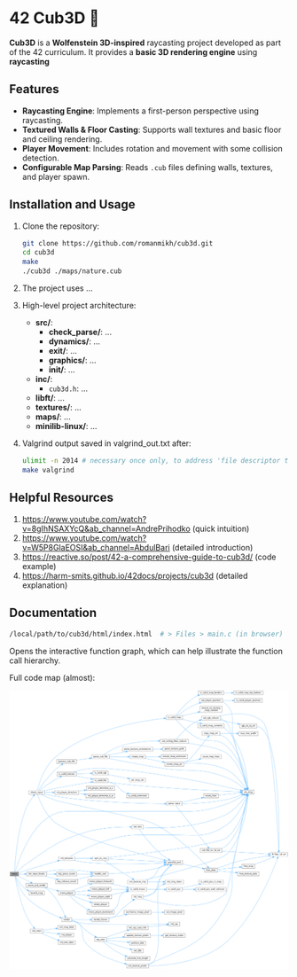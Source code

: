 # 42 Cub3D 🧊

**Cub3D** is a **Wolfenstein 3D-inspired** raycasting project developed as part of the 42 curriculum. It provides a **basic 3D rendering engine** using **raycasting**

## Features

- **Raycasting Engine**: Implements a first-person perspective using raycasting.
- **Textured Walls & Floor Casting**: Supports wall textures and basic floor and ceiling rendering.
- **Player Movement**: Includes rotation and movement with some collision detection.
- **Configurable Map Parsing**: Reads `.cub` files defining walls, textures, and player spawn.

## Installation and Usage

1. Clone the repository:
   ```sh
   git clone https://github.com/romanmikh/cub3d.git
   cd cub3d
   make
   ./cub3d ./maps/nature.cub
   ```

3. The project uses ...

4. High-level project architecture:

   - **src/**:
     - **check_parse/**: ...
     - **dynamics/**: ...
     - **exit/**: ...
     - **graphics/**: ...
     - **init/**: ...
   - **inc/**:
     - `cub3d.h`: ...
   - **libft/**: ...
   - **textures/**: ...
   - **maps/**: ...
   - **minilib-linux/**: ...

5. Valgrind output saved in valgrind_out.txt after:
   ```sh
   ulimit -n 2014 # necessary once only, to address 'file descriptor too high' error
   make valgrind
   ```

## Helpful Resources
1. https://www.youtube.com/watch?v=8gIhNSAXYcQ&ab_channel=AndrePrihodko (quick intuition)
2. https://www.youtube.com/watch?v=W5P8GlaEOSI&ab_channel=AbdulBari (detailed introduction)
3. https://reactive.so/post/42-a-comprehensive-guide-to-cub3d/ (code example)
4. https://harm-smits.github.io/42docs/projects/cub3d (detailed explanation)

## Documentation
   ```sh
   /local/path/to/cub3d/html/index.html  # > Files > main.c (in browser)
   ```
Opens the interactive function graph, which can help illustrate the function call hierarchy.

Full code map (almost):

![Full Code Map](./html/main_8c_a3c04138a5bfe5d72780bb7e82a18e627_cgraph.png)

